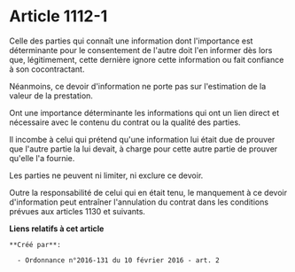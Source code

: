 # Article 1112-1

Celle des parties qui connaît une information dont l'importance est déterminante pour le consentement de l'autre doit l'en
informer dès lors que, légitimement, cette dernière ignore cette information ou fait confiance à son cocontractant. 

Néanmoins, ce devoir d'information ne porte pas sur l'estimation de la valeur de la prestation. 

Ont une importance déterminante les informations qui ont un lien direct et nécessaire avec le contenu du contrat ou la
qualité des parties. 

Il incombe à celui qui prétend qu'une information lui était due de prouver que l'autre partie la lui devait, à charge pour
cette autre partie de prouver qu'elle l'a fournie. 

Les parties ne peuvent ni limiter, ni exclure ce devoir. 

Outre la responsabilité de celui qui en était tenu, le manquement à ce devoir d'information peut entraîner l'annulation du
contrat dans les conditions prévues aux articles 1130 et suivants.

**Liens relatifs à cet article**

	**Créé par**:

	  - Ordonnance n°2016-131 du 10 février 2016 - art. 2

